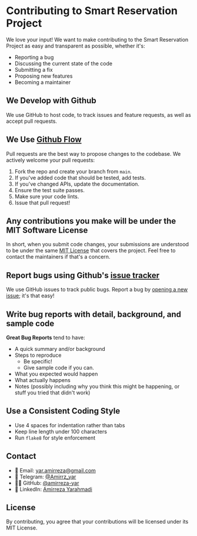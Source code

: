 # Contributing to Smart Reservation Project

We love your input! We want to make contributing to the Smart Reservation Project as easy and transparent as possible, whether it's:

- Reporting a bug
- Discussing the current state of the code
- Submitting a fix
- Proposing new features
- Becoming a maintainer

## We Develop with Github
We use GitHub to host code, to track issues and feature requests, as well as accept pull requests.

## We Use [Github Flow](https://guides.github.com/introduction/flow/index.html)
Pull requests are the best way to propose changes to the codebase. We actively welcome your pull requests:

1. Fork the repo and create your branch from `main`.
2. If you've added code that should be tested, add tests.
3. If you've changed APIs, update the documentation.
4. Ensure the test suite passes.
5. Make sure your code lints.
6. Issue that pull request!

## Any contributions you make will be under the MIT Software License
In short, when you submit code changes, your submissions are understood to be under the same [MIT License](http://choosealicense.com/licenses/mit/) that covers the project. Feel free to contact the maintainers if that's a concern.

## Report bugs using Github's [issue tracker](https://github.com/amirreza-yar/smart-reservation/issues)
We use GitHub issues to track public bugs. Report a bug by [opening a new issue](https://github.com/amirreza-yar/smart-reservation/issues/new); it's that easy!

## Write bug reports with detail, background, and sample code

**Great Bug Reports** tend to have:

- A quick summary and/or background
- Steps to reproduce
  - Be specific!
  - Give sample code if you can.
- What you expected would happen
- What actually happens
- Notes (possibly including why you think this might be happening, or stuff you tried that didn't work)

## Use a Consistent Coding Style

* Use 4 spaces for indentation rather than tabs
* Keep line length under 100 characters
* Run `flake8` for style enforcement

## Contact

- 📧 Email: [yar.amirreza@gmail.com](mailto:yar.amirreza@gmail.com)
- 💬 Telegram: [@Amirrz_yar](https://t.me/Amirrz_yar)
- 👨‍💻 GitHub: [@amirreza-yar](https://github.com/amirreza-yar)
- 💼 LinkedIn: [Amirreza Yarahmadi](https://www.linkedin.com/in/amirreza-yarahmadi/)

## License
By contributing, you agree that your contributions will be licensed under its MIT License. 